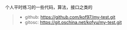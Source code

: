 个人平时练习的一些代码，算法，接口之类的

> * github: https://github.com/kof97/my-test.git
> * gitosc: https://git.oschina.net/kofyu/my-test.git